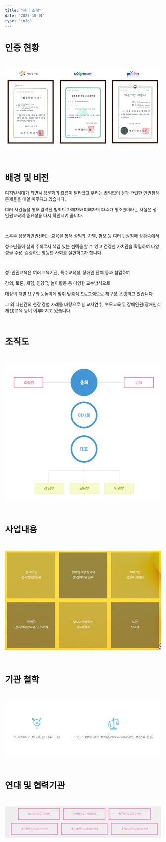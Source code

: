 ```yaml
---
title: "센터 소개"
date: "2023-10-01"
type: "info"
---
```

# 인증 현황

<br>

![인증 현황](image.png)

<br>

# 배경 및 비전

디지털시대가 되면서 성문화의 흐름이 달라졌고 우리는 끊임없이 성과 관련한 인권침해 문제들을 매일 마주하고 있습니다.  

여러 사건들을 통해 알려진 범죄의 가해자와 피해자의 다수가 청소년이라는 사실은 성·인권교육의 중요성을 다시 확인시켜 줍니다.  

<br>

소우주 성문화인권센터는 교육을 통해 성범죄, 차별, 혐오 등 여러 인권침해 상황속에서 

청소년들이 삶의 주체로서 책임 있는 선택을 할 수 있고 건강한 가치관을 확립하여 다양성을 수용· 존중하는 평등한 사회를 실현하고자 합니다.     

<br>

성 ·인권교육은 여러 교육기관, 특수교육청, 장애인 단체 등과 협업하여

강의, 토론, 체험, 인형극, 놀이활동 등 다양한 교수방식으로

대상의 개별 요구와 눈높이에 맞춰 맞춤식 프로그램으로 재구성, 진행하고 있습니다. 

그 외 다년간의 현장 경험 사례를 바탕으로 한 교사연수, 부모교육 및 장애인권(장애인식개선)교육 등이 이루어지고 있습니다.

<br>

# 조직도

<br>

![조직도](image-1.png)

<br>

# 사업내용

<br>

![사업 내용](image-2.png)

<br>

# 기관 철학

<br>

![기관 철학](image-3.png)

<br>

# 연대 및 협력기관

<br>

![연대 및 협력기관](image-4.png)

<br>